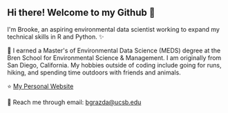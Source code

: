 ## Hi there! Welcome to my Github 👋

I'm Brooke, an aspiring environmental data scientist working to expand my technical skills in R and Python. ✨

🌱 I earned a Master's of Environmental Data Science (MEDS) degree at the Bren School for Environmental Science & Management. I am originally from San Diego, California. My hobbies outside of coding include going for runs, hiking, and spending time outdoors with friends and animals. 

⭐ [My Personal Website](https://bgrazda.github.io/)

🤙 Reach me through email: bgrazda@ucsb.edu

<!--
**bgrazda/bgrazda** is a ✨ _special_ ✨ repository because its `README.md` (this file) appears on your GitHub profile.

Here are some ideas to get you started:

- 🔭 I’m currently working on ...
- 🌱 I’m currently learning ...
- 👯 I’m looking to collaborate on ...
- 🤔 I’m looking for help with ...
- 💬 Ask me about ...
- 📫 How to reach me: ...
- 😄 Pronouns: ...
- ⚡ Fun fact: ...
-->

